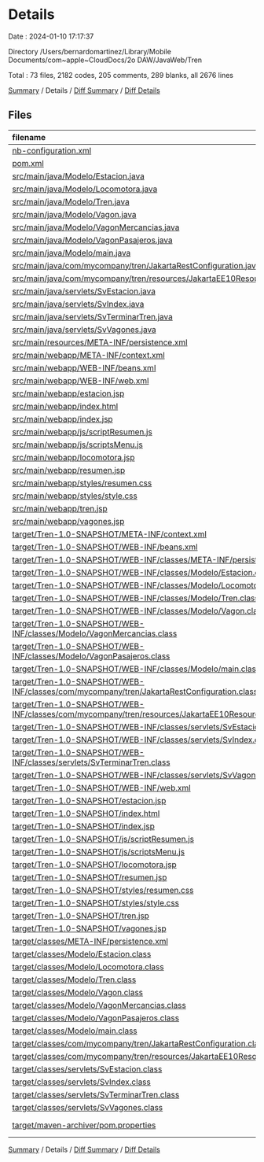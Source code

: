 # Details

Date : 2024-01-10 17:17:37

Directory /Users/bernardomartinez/Library/Mobile Documents/com~apple~CloudDocs/2o DAW/JavaWeb/Tren

Total : 73 files,  2182 codes, 205 comments, 289 blanks, all 2676 lines

[Summary](results.md) / Details / [Diff Summary](diff.md) / [Diff Details](diff-details.md)

## Files
| filename | language | code | comment | blank | total |
| :--- | :--- | ---: | ---: | ---: | ---: |
| [nb-configuration.xml](/nb-configuration.xml) | XML | 7 | 12 | 1 | 20 |
| [pom.xml](/pom.xml) | XML | 80 | 0 | 3 | 83 |
| [src/main/java/Modelo/Estacion.java](/src/main/java/Modelo/Estacion.java) | Java | 61 | 8 | 20 | 89 |
| [src/main/java/Modelo/Locomotora.java](/src/main/java/Modelo/Locomotora.java) | Java | 54 | 0 | 3 | 57 |
| [src/main/java/Modelo/Tren.java](/src/main/java/Modelo/Tren.java) | Java | 111 | 3 | 28 | 142 |
| [src/main/java/Modelo/Vagon.java](/src/main/java/Modelo/Vagon.java) | Java | 29 | 0 | 3 | 32 |
| [src/main/java/Modelo/VagonMercancias.java](/src/main/java/Modelo/VagonMercancias.java) | Java | 26 | 0 | 6 | 32 |
| [src/main/java/Modelo/VagonPasajeros.java](/src/main/java/Modelo/VagonPasajeros.java) | Java | 23 | 0 | 6 | 29 |
| [src/main/java/Modelo/main.java](/src/main/java/Modelo/main.java) | Java | 21 | 9 | 11 | 41 |
| [src/main/java/com/mycompany/tren/JakartaRestConfiguration.java](/src/main/java/com/mycompany/tren/JakartaRestConfiguration.java) | Java | 6 | 4 | 4 | 14 |
| [src/main/java/com/mycompany/tren/resources/JakartaEE10Resource.java](/src/main/java/com/mycompany/tren/resources/JakartaEE10Resource.java) | Java | 13 | 4 | 4 | 21 |
| [src/main/java/servlets/SvEstacion.java](/src/main/java/servlets/SvEstacion.java) | Java | 49 | 40 | 11 | 100 |
| [src/main/java/servlets/SvIndex.java](/src/main/java/servlets/SvIndex.java) | Java | 50 | 40 | 11 | 101 |
| [src/main/java/servlets/SvTerminarTren.java](/src/main/java/servlets/SvTerminarTren.java) | Java | 63 | 40 | 18 | 121 |
| [src/main/java/servlets/SvVagones.java](/src/main/java/servlets/SvVagones.java) | Java | 65 | 40 | 15 | 120 |
| [src/main/resources/META-INF/persistence.xml](/src/main/resources/META-INF/persistence.xml) | XML | 5 | 1 | 2 | 8 |
| [src/main/webapp/META-INF/context.xml](/src/main/webapp/META-INF/context.xml) | XML | 2 | 0 | 1 | 3 |
| [src/main/webapp/WEB-INF/beans.xml](/src/main/webapp/WEB-INF/beans.xml) | XML | 6 | 0 | 0 | 6 |
| [src/main/webapp/WEB-INF/web.xml](/src/main/webapp/WEB-INF/web.xml) | XML | 16 | 0 | 1 | 17 |
| [src/main/webapp/estacion.jsp](/src/main/webapp/estacion.jsp) | HTML | 43 | 0 | 6 | 49 |
| [src/main/webapp/index.html](/src/main/webapp/index.html) | HTML | 26 | 0 | 4 | 30 |
| [src/main/webapp/index.jsp](/src/main/webapp/index.jsp) | HTML | 26 | 0 | 5 | 31 |
| [src/main/webapp/js/scriptResumen.js](/src/main/webapp/js/scriptResumen.js) | JavaScript | 6 | 0 | 1 | 7 |
| [src/main/webapp/js/scriptsMenu.js](/src/main/webapp/js/scriptsMenu.js) | JavaScript | 10 | 0 | 3 | 13 |
| [src/main/webapp/locomotora.jsp](/src/main/webapp/locomotora.jsp) | HTML | 33 | 0 | 3 | 36 |
| [src/main/webapp/resumen.jsp](/src/main/webapp/resumen.jsp) | HTML | 77 | 0 | 5 | 82 |
| [src/main/webapp/styles/resumen.css](/src/main/webapp/styles/resumen.css) | CSS | 40 | 1 | 9 | 50 |
| [src/main/webapp/styles/style.css](/src/main/webapp/styles/style.css) | CSS | 48 | 0 | 8 | 56 |
| [src/main/webapp/tren.jsp](/src/main/webapp/tren.jsp) | HTML | 26 | 0 | 8 | 34 |
| [src/main/webapp/vagones.jsp](/src/main/webapp/vagones.jsp) | HTML | 60 | 0 | 15 | 75 |
| [target/Tren-1.0-SNAPSHOT/META-INF/context.xml](/target/Tren-1.0-SNAPSHOT/META-INF/context.xml) | XML | 2 | 0 | 1 | 3 |
| [target/Tren-1.0-SNAPSHOT/WEB-INF/beans.xml](/target/Tren-1.0-SNAPSHOT/WEB-INF/beans.xml) | XML | 6 | 0 | 0 | 6 |
| [target/Tren-1.0-SNAPSHOT/WEB-INF/classes/META-INF/persistence.xml](/target/Tren-1.0-SNAPSHOT/WEB-INF/classes/META-INF/persistence.xml) | XML | 5 | 1 | 2 | 8 |
| [target/Tren-1.0-SNAPSHOT/WEB-INF/classes/Modelo/Estacion.class](/target/Tren-1.0-SNAPSHOT/WEB-INF/classes/Modelo/Estacion.class) | Java | 30 | 0 | 0 | 30 |
| [target/Tren-1.0-SNAPSHOT/WEB-INF/classes/Modelo/Locomotora.class](/target/Tren-1.0-SNAPSHOT/WEB-INF/classes/Modelo/Locomotora.class) | Java | 17 | 0 | 0 | 17 |
| [target/Tren-1.0-SNAPSHOT/WEB-INF/classes/Modelo/Tren.class](/target/Tren-1.0-SNAPSHOT/WEB-INF/classes/Modelo/Tren.class) | Java | 67 | 0 | 0 | 67 |
| [target/Tren-1.0-SNAPSHOT/WEB-INF/classes/Modelo/Vagon.class](/target/Tren-1.0-SNAPSHOT/WEB-INF/classes/Modelo/Vagon.class) | Java | 12 | 0 | 0 | 12 |
| [target/Tren-1.0-SNAPSHOT/WEB-INF/classes/Modelo/VagonMercancias.class](/target/Tren-1.0-SNAPSHOT/WEB-INF/classes/Modelo/VagonMercancias.class) | Java | 15 | 0 | 0 | 15 |
| [target/Tren-1.0-SNAPSHOT/WEB-INF/classes/Modelo/VagonPasajeros.class](/target/Tren-1.0-SNAPSHOT/WEB-INF/classes/Modelo/VagonPasajeros.class) | Java | 13 | 0 | 0 | 13 |
| [target/Tren-1.0-SNAPSHOT/WEB-INF/classes/Modelo/main.class](/target/Tren-1.0-SNAPSHOT/WEB-INF/classes/Modelo/main.class) | Java | 19 | 0 | 0 | 19 |
| [target/Tren-1.0-SNAPSHOT/WEB-INF/classes/com/mycompany/tren/JakartaRestConfiguration.class](/target/Tren-1.0-SNAPSHOT/WEB-INF/classes/com/mycompany/tren/JakartaRestConfiguration.class) | Java | 5 | 0 | 0 | 5 |
| [target/Tren-1.0-SNAPSHOT/WEB-INF/classes/com/mycompany/tren/resources/JakartaEE10Resource.class](/target/Tren-1.0-SNAPSHOT/WEB-INF/classes/com/mycompany/tren/resources/JakartaEE10Resource.class) | Java | 9 | 0 | 0 | 9 |
| [target/Tren-1.0-SNAPSHOT/WEB-INF/classes/servlets/SvEstacion.class](/target/Tren-1.0-SNAPSHOT/WEB-INF/classes/servlets/SvEstacion.class) | Java | 25 | 0 | 0 | 25 |
| [target/Tren-1.0-SNAPSHOT/WEB-INF/classes/servlets/SvIndex.class](/target/Tren-1.0-SNAPSHOT/WEB-INF/classes/servlets/SvIndex.class) | Java | 28 | 0 | 0 | 28 |
| [target/Tren-1.0-SNAPSHOT/WEB-INF/classes/servlets/SvTerminarTren.class](/target/Tren-1.0-SNAPSHOT/WEB-INF/classes/servlets/SvTerminarTren.class) | Java | 37 | 0 | 0 | 37 |
| [target/Tren-1.0-SNAPSHOT/WEB-INF/classes/servlets/SvVagones.class](/target/Tren-1.0-SNAPSHOT/WEB-INF/classes/servlets/SvVagones.class) | Java | 37 | 0 | 0 | 37 |
| [target/Tren-1.0-SNAPSHOT/WEB-INF/web.xml](/target/Tren-1.0-SNAPSHOT/WEB-INF/web.xml) | XML | 16 | 0 | 1 | 17 |
| [target/Tren-1.0-SNAPSHOT/estacion.jsp](/target/Tren-1.0-SNAPSHOT/estacion.jsp) | HTML | 43 | 0 | 6 | 49 |
| [target/Tren-1.0-SNAPSHOT/index.html](/target/Tren-1.0-SNAPSHOT/index.html) | HTML | 26 | 0 | 4 | 30 |
| [target/Tren-1.0-SNAPSHOT/index.jsp](/target/Tren-1.0-SNAPSHOT/index.jsp) | HTML | 26 | 0 | 5 | 31 |
| [target/Tren-1.0-SNAPSHOT/js/scriptResumen.js](/target/Tren-1.0-SNAPSHOT/js/scriptResumen.js) | JavaScript | 6 | 0 | 1 | 7 |
| [target/Tren-1.0-SNAPSHOT/js/scriptsMenu.js](/target/Tren-1.0-SNAPSHOT/js/scriptsMenu.js) | JavaScript | 10 | 0 | 3 | 13 |
| [target/Tren-1.0-SNAPSHOT/locomotora.jsp](/target/Tren-1.0-SNAPSHOT/locomotora.jsp) | HTML | 33 | 0 | 3 | 36 |
| [target/Tren-1.0-SNAPSHOT/resumen.jsp](/target/Tren-1.0-SNAPSHOT/resumen.jsp) | HTML | 77 | 0 | 5 | 82 |
| [target/Tren-1.0-SNAPSHOT/styles/resumen.css](/target/Tren-1.0-SNAPSHOT/styles/resumen.css) | CSS | 40 | 1 | 9 | 50 |
| [target/Tren-1.0-SNAPSHOT/styles/style.css](/target/Tren-1.0-SNAPSHOT/styles/style.css) | CSS | 48 | 0 | 8 | 56 |
| [target/Tren-1.0-SNAPSHOT/tren.jsp](/target/Tren-1.0-SNAPSHOT/tren.jsp) | HTML | 26 | 0 | 8 | 34 |
| [target/Tren-1.0-SNAPSHOT/vagones.jsp](/target/Tren-1.0-SNAPSHOT/vagones.jsp) | HTML | 60 | 0 | 15 | 75 |
| [target/classes/META-INF/persistence.xml](/target/classes/META-INF/persistence.xml) | XML | 5 | 1 | 2 | 8 |
| [target/classes/Modelo/Estacion.class](/target/classes/Modelo/Estacion.class) | Java | 33 | 0 | 0 | 33 |
| [target/classes/Modelo/Locomotora.class](/target/classes/Modelo/Locomotora.class) | Java | 18 | 0 | 0 | 18 |
| [target/classes/Modelo/Tren.class](/target/classes/Modelo/Tren.class) | Java | 73 | 0 | 0 | 73 |
| [target/classes/Modelo/Vagon.class](/target/classes/Modelo/Vagon.class) | Java | 11 | 0 | 0 | 11 |
| [target/classes/Modelo/VagonMercancias.class](/target/classes/Modelo/VagonMercancias.class) | Java | 14 | 0 | 0 | 14 |
| [target/classes/Modelo/VagonPasajeros.class](/target/classes/Modelo/VagonPasajeros.class) | Java | 16 | 0 | 0 | 16 |
| [target/classes/Modelo/main.class](/target/classes/Modelo/main.class) | Java | 20 | 0 | 0 | 20 |
| [target/classes/com/mycompany/tren/JakartaRestConfiguration.class](/target/classes/com/mycompany/tren/JakartaRestConfiguration.class) | Java | 5 | 0 | 0 | 5 |
| [target/classes/com/mycompany/tren/resources/JakartaEE10Resource.class](/target/classes/com/mycompany/tren/resources/JakartaEE10Resource.class) | Java | 10 | 0 | 0 | 10 |
| [target/classes/servlets/SvEstacion.class](/target/classes/servlets/SvEstacion.class) | Java | 33 | 0 | 0 | 33 |
| [target/classes/servlets/SvIndex.class](/target/classes/servlets/SvIndex.class) | Java | 35 | 0 | 0 | 35 |
| [target/classes/servlets/SvTerminarTren.class](/target/classes/servlets/SvTerminarTren.class) | Java | 43 | 0 | 0 | 43 |
| [target/classes/servlets/SvVagones.class](/target/classes/servlets/SvVagones.class) | Java | 43 | 0 | 0 | 43 |
| [target/maven-archiver/pom.properties](/target/maven-archiver/pom.properties) | Java Properties | 3 | 0 | 1 | 4 |

[Summary](results.md) / Details / [Diff Summary](diff.md) / [Diff Details](diff-details.md)